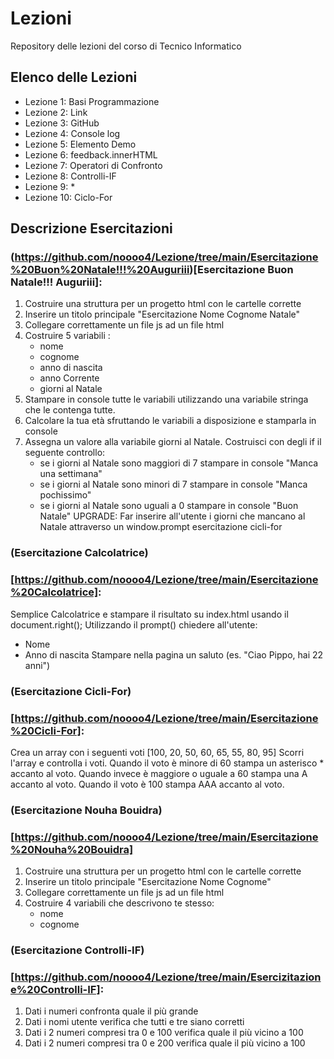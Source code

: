 # Lezioni
Repository delle lezioni del corso di Tecnico Informatico

## Elenco delle Lezioni
- Lezione 1: Basi Programmazione
- Lezione 2: Link
- Lezione 3: GitHub
- Lezione 4: Console log
- Lezione 5: Elemento Demo
- Lezione 6: feedback.innerHTML
- Lezione 7: Operatori di Confronto
- Lezione 8: Controlli-IF
- Lezione 9: *
- Lezione 10: Ciclo-For

## Descrizione Esercitazioni
### (https://github.com/noooo4/Lezione/tree/main/Esercitazione%20Buon%20Natale!!!%20Auguriii)[Esercitazione Buon Natale!!! Auguriii]:
1. Costruire una struttura per un progetto html con le cartelle corrette
2. Inserire un titolo principale "Esercitazione Nome Cognome Natale"
3. Collegare correttamente un file js ad un file html
4. Costruire 5 variabili :
    - nome
    - cognome
    - anno di nascita
    - anno Corrente
    - giorni al Natale
5. Stampare in console tutte le variabili utilizzando una variabile stringa che le contenga tutte.
6. Calcolare la tua età sfruttando le variabili a disposizione e stamparla in console
7. Assegna un valore alla variabile giorni al Natale. Costruisci con degli if il seguente controllo:
    - se i giorni al Natale sono maggiori di 7 stampare in console "Manca una settimana"
    - se i giorni al Natale sono minori di 7 stampare in console "Manca pochissimo"
    - se i giorni al Natale sono uguali a 0 stampare in console "Buon Natale"
UPGRADE: Far inserire all'utente i giorni che mancano al Natale attraverso un window.prompt
esercitazione cicli-for

### (Esercitazione Calcolatrice)
### [https://github.com/noooo4/Lezione/tree/main/Esercitazione%20Calcolatrice]:
 Semplice Calcolatrice e stampare il risultato su index.html usando il document.right();
 Utilizzando il prompt() chiedere all'utente:
   - Nome
   - Anno di nascita
 Stampare nella pagina un saluto (es. "Ciao Pippo, hai 22 anni")

### (Esercitazione Cicli-For)
### [https://github.com/noooo4/Lezione/tree/main/Esercitazione%20Cicli-For]:
  Crea un array con i seguenti voti [100, 20, 50, 60, 65, 55, 80, 95]
  Scorri l'array e controlla i voti.
  Quando il voto è minore di 60 stampa un asterisco * accanto al voto.
  Quando invece è maggiore o uguale a 60 stampa una A accanto al voto. 
  Quando il voto è 100 stampa AAA accanto al voto.

### (Esercitazione Nouha Bouidra)
### [https://github.com/noooo4/Lezione/tree/main/Esercitazione%20Nouha%20Bouidra]
  1. Costruire una struttura per un progetto html con le cartelle corrette
2. Inserire un titolo principale "Esercitazione Nome Cognome"
3. Collegare correttamente un file js ad un file html
4. Costruire 4 variabili che descrivono te stesso:
    - nome
    - cognome

### (Esercitazione Controlli-IF)
### [https://github.com/noooo4/Lezione/tree/main/Esercizitazione%20Controlli-IF]:
01. Dati i numeri confronta quale il più grande
02. Dati i nomi utente verifica che tutti e tre siano corretti
03. Dati i 2 numeri compresi tra 0 e 100 verifica quale il più vicino a 100
04. Dati i 2 numeri compresi tra 0 e 200 verifica quale il più vicino a 100
  
